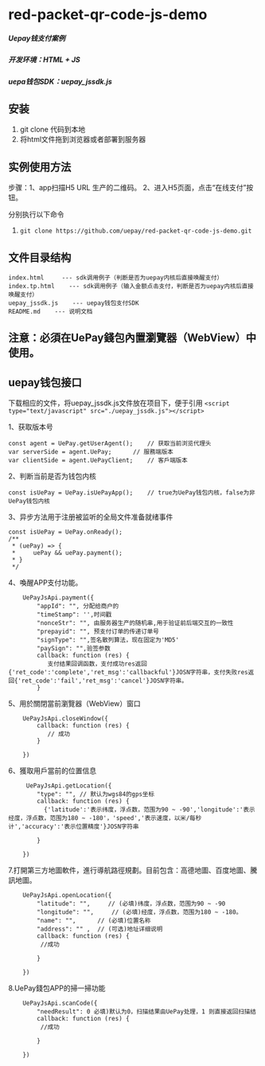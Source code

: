 # red-packet-qr-code-js-demo
##### Uepay钱支付案例
##### 开发环境：HTML + JS
##### uepa钱包SDK：uepay_jssdk.js

## 安装
1. git clone 代码到本地
2. 将html文件拖到浏览器或者部署到服务器

## 实例使用方法
步骤：1、app扫描H5 URL 生产的二维码。
2、进入H5页面，点击“在线支付”按钮。

分别执行以下命令
1. `git clone https://github.com/uepay/red-packet-qr-code-js-demo.git`

## 文件目录结构
```
index.html     --- sdk调用例子（判断是否为uepay内核后直接唤醒支付）
index.tp.html    --- sdk调用例子（输入金额点击支付，判断是否为uepay内核后直接唤醒支付）
uepay_jssdk.js    --- uepay钱包支付SDK
README.md    --- 说明文档
```

## 注意：必須在UePay錢包內置瀏覽器（WebView）中使用。

## uepay钱包接口
下载相应的文件，将uepay_jssdk.js文件放在项目下，便于引用 ```<script type="text/javascript" src="./uepay_jssdk.js"></script>```

1、获取版本号
```
const agent = UePay.getUserAgent();    // 获取当前浏览代理头
var serverSide = agent.UePay;      // 服務端版本
var clientSide = agent.UePayClient;    // 客戶端版本
```

2、判断当前是否为钱包内核
```
const isUePay = UePay.isUePayApp();    // true为UePay钱包内核，false为非UePay钱包内核
```

3、异步方法用于注册被监听的全局文件准备就绪事件
```
const isUePay = UePay.onReady();
/**
 * (uePay) => {
 *     uePay && uePay.payment();
 * }
 */
 ```
 
 4、喚醒APP支付功能。

        UePayJsApi.payment({
            "appId": "", 分配给商户的
            "timeStamp": '',时间戳
            "nonceStr": "", 由服务器生产的随机串,用于验证前后端交互的一致性
            "prepayid": "", 预支付订单的传递订单号
            "signType": "",签名散列算法，现在固定为'MD5'
            "paySign": "",验签参数
            callback: function (res) {
               支付结果回调函数，支付成功res返回{'ret_code':'complete','ret_msg':'callbackful'}JOSN字符串，支付失败res返回{'ret_code':'fail','ret_msg':'cancel'}JOSN字符串。
            }



 5、用於關閉當前瀏覽器（WebView）窗口

        UePayJsApi.closeWindow({
            callback: function (res) {
               // 成功
            }

        })


6、獲取用戶當前的位置信息

         UePayJsApi.getLocation({
            "type": "", // 默认为wgs84的gps坐标
            callback: function (res) {
              {'latitude':'表示纬度，浮点数，范围为90 ~ -90','longitude':'表示经度，浮点数，范围为180 ~ -180'，'speed','表示速度，以米/每秒计','accuracy':'表示位置精度'}JOSN字符串
             
            }

        })

7.打開第三方地圖軟件，進行導航路徑規劃。目前包含：高德地圖、百度地圖、騰訊地圖。

        UePayJsApi.openLocation({
            "latitude": "",     // (必填)纬度，浮点数，范围为90 ~ -90
            "longitude": "",     // (必填)经度，浮点数，范围为180 ~ -180。
            "name": "",      // (必填)位置名称
            "address": "" ,  // (可选)地址详细说明
            callback: function (res) {
             //成功
             
            }

        })


8.UePay錢包APP的掃一掃功能

        UePayJsApi.scanCode({
            "needResult": 0 必填)默认为0，扫描结果由UePay处理，1 则直接返回扫描结
            callback: function (res) {
             //成功
             
            }

        }) 

